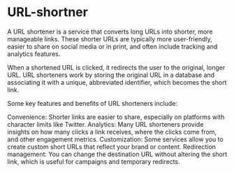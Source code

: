 # URL-shortner
A URL shortener is a service that converts long URLs into shorter, more manageable links. These shorter URLs are typically more user-friendly, easier to share on social media or in print, and often include tracking and analytics features.

When a shortened URL is clicked, it redirects the user to the original, longer URL. URL shorteners work by storing the original URL in a database and associating it with a unique, abbreviated identifier, which becomes the short link.

Some key features and benefits of URL shorteners include:

Convenience: Shorter links are easier to share, especially on platforms with character limits like Twitter.
Analytics: Many URL shorteners provide insights on how many clicks a link receives, where the clicks come from, and other engagement metrics.
Customization: Some services allow you to create custom short URLs that reflect your brand or content.
Redirection management: You can change the destination URL without altering the short link, which is useful for campaigns and temporary redirects.
